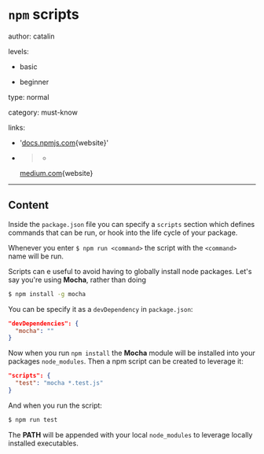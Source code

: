 # `npm` scripts
author: catalin

levels:

  - basic

  - beginner

type: normal

category: must-know

links:

  - '[docs.npmjs.com](https://docs.npmjs.com/misc/scripts){website}'

  - >-
    [medium.com](https://medium.com/@mxstbr/npm-scripts-explained-f125e85eb378#.xkpyd4fei){website}

---
## Content

Inside the `package.json` file you can specify a `scripts` section which defines commands that can be run, or hook into the life cycle of your package.

Whenever you enter `$ npm run <command>` the script with the `<command>` name will be run.

Scripts can e useful to avoid having to globally install node packages. Let's say you're using **Mocha**, rather than doing
```bash
$ npm install -g mocha
```
You can be specify it as a `devDependency` in `package.json`:
```json
"devDependencies": {
  "mocha": ""
}
```
Now when you run `npm install` the **Mocha** module will be installed into your packages `node_modules`. Then a npm script can be created to leverage it:
```json
"scripts": {
  "test": "mocha *.test.js"
}

```
And when you run the script:
```bash
$ npm run test
```
The **PATH** will be appended with your local `node_modules` to leverage locally installed executables.